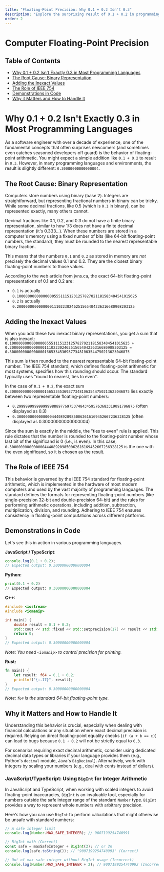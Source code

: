 ```yaml
---
title: "Floating-Point Precision: Why 0.1 + 0.2 Isn't 0.3"
description: "Explore the surprising result of 0.1 + 0.2 in programming and understand why it happens due to floating-point representation and the IEEE 754 standard."
order: 2
---
```


# Computer Floating-Point Precision

## Table of Contents
- [Why 0.1 + 0.2 Isn't Exactly 0.3 in Most Programming Languages](#why-0-1-0-2-isn-t-exactly-0-3-in-most-programming-languages)
- [The Root Cause: Binary Representation](#the-root-cause-binary-representation)
- [Adding the Inexact Values](#adding-the-inexact-values)
- [The Role of IEEE 754](#the-role-of-ieee-754)
- [Demonstrations in Code](#demonstrations-in-code)
- [Why it Matters and How to Handle It](#why-it-matters-and-how-to-handle-it)

# Why 0.1 + 0.2 Isn't Exactly 0.3 in Most Programming Languages

As a software engineer with over a decade of experience, one of the fundamental concepts that often surprises newcomers (and sometimes even catches seasoned developers off guard) is the behavior of floating-point arithmetic. You might expect a simple addition like `0.1 + 0.2` to result in `0.3`. However, in many programming languages and environments, the result is slightly different: `0.30000000000000004`.

## The Root Cause: Binary Representation

Computers store numbers using binary (base 2). Integers are straightforward, but representing fractional numbers in binary can be tricky. While some decimal fractions, like 0.5 (which is `0.1` in binary), can be represented exactly, many others cannot.

Decimal fractions like 0.1, 0.2, and 0.3 do not have a finite binary representation, similar to how 1/3 does not have a finite decimal representation (it's 0.333...). When these numbers are stored in a computer's memory using a fixed number of bits (like 64-bit floating-point numbers, the standard), they must be rounded to the nearest representable binary fraction.

This means that the numbers `0.1` and `0.2` as stored in memory are *not* precisely the decimal values 0.1 and 0.2. They are the closest binary floating-point numbers to those values.

According to the web article from jvns.ca, the exact 64-bit floating-point representations of 0.1 and 0.2 are:
- `0.1` is actually `0.1000000000000000055511151231257827021181583404541015625`
- `0.2` is actually `0.200000000000000011102230246251565404236316680908203125`

## Adding the Inexact Values

When you add these two inexact binary representations, you get a sum that is also inexact:
`0.1000000000000000055511151231257827021181583404541015625 + 0.200000000000000011102230246251565404236316680908203125 = 0.3000000000000000166533453693773481063544750213623046875`

This sum is then rounded to the nearest representable 64-bit floating-point number. The IEEE 754 standard, which defines floating-point arithmetic for most systems, specifies how this rounding should occur. The standard typically uses "round to nearest, ties to even".

In the case of `0.1 + 0.2`, the exact sum `0.3000000000000000166533453693773481063544750213623046875` lies exactly between two representable floating-point numbers:
- `0.299999999999999988897769753748434595763683319091796875` (often displayed as 0.3)
- `0.3000000000000000444089209850062616169452667236328125` (often displayed as 0.30000000000000004)

Since the sum is exactly in the middle, the "ties to even" rule is applied. This rule dictates that the number is rounded to the floating-point number whose last bit of the significand is 0 (i.e., is even). In this case, `0.3000000000000000444089209850062616169452667236328125` is the one with the even significand, so it is chosen as the result.

## The Role of IEEE 754

This behavior is governed by the IEEE 754 standard for floating-point arithmetic, which is implemented in the hardware of most modern computers and used by the vast majority of programming languages. The standard defines the formats for representing floating-point numbers (like single-precision 32-bit and double-precision 64-bit) and the rules for performing arithmetic operations, including addition, subtraction, multiplication, division, and rounding. Adhering to IEEE 754 ensures consistency in floating-point computations across different platforms.

## Demonstrations in Code

Let's see this in action in various programming languages.

**JavaScript / TypeScript:**

```javascript
console.log(0.1 + 0.2);
// Expected output: 0.30000000000000004
```

**Python:**

```python
print(0.1 + 0.2)
// Expected output: 0.30000000000000004
```

**C++:**

```cpp
#include <iostream>
#include <iomanip>

int main() {
    double result = 0.1 + 0.2;
    std::cout << std::fixed << std::setprecision(17) << result << std::endl;
    return 0;
}
// Expected output: 0.30000000000000004
```
*Note: You need `<iomanip>` to control precision for printing.*

**Rust:**

```rust
fn main() {
    let result: f64 = 0.1 + 0.2;
    println!("{:.17}", result);
}
// Expected output: 0.30000000000000004
```
*Note: `f64` is the standard 64-bit floating-point type.*

## Why it Matters and How to Handle It

Understanding this behavior is crucial, especially when dealing with financial calculations or any situation where exact decimal precision is required. Relying on direct floating-point equality checks (`if (a + b == c)`) can lead to bugs because `0.1 + 0.2` will not be strictly equal to `0.3`.

For scenarios requiring exact decimal arithmetic, consider using dedicated decimal data types or libraries if your language provides them (e.g., Python's `decimal` module, Java's `BigDecimal`). Alternatively, work with integers by scaling your numbers (e.g., deal with cents instead of dollars).

### JavaScript/TypeScript: Using `BigInt` for Integer Arithmetic

In JavaScript and TypeScript, when working with scaled integers to avoid floating-point inaccuracies, `BigInt` is an invaluable tool, especially for numbers outside the safe integer range of the standard `Number` type. `BigInt` provides a way to represent whole numbers with arbitrary precision.

Here's how you can use `BigInt` to perform calculations that might otherwise be unsafe with standard numbers:

```javascript
// A safe integer limit
console.log(Number.MAX_SAFE_INTEGER); // 9007199254740991

// BigInt math (Correct)
const safe = maxSafeInteger + BigInt(2); // or 2n
console.log(safe.toString()); // "9007199254740993" (Correct)

// Out of max safe integer without BigInt usage (Incorrect)
console.log(Number.MAX_SAFE_INTEGER + 2); // 9007199254740992 (Incorrect)
```
